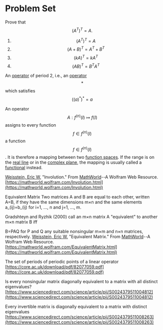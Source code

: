 # Problem Set

Prove that $$(A^T)^T = A.$$

1. $$(A^T)^T = A$$
2. $$(A+B)^T = A^T+B^T$$
3. $$(kA)^T = kA^T$$
4.  $$(AB)^T = B^T A^T$$

An [operator](https://mathworld.wolfram.com/Operator.html) of period 2, i.e., an [operator](https://mathworld.wolfram.com/Operator.html) $$*$$ which satisfies $$((a)^*)^*=a$$ 

An operator $$A:f^{(n)} (I) \mapsto f(I)$$assigns to every function $$f \in f^{(n)} (I)$$a function $$f \in f^{(n)} (I)$$. It is therefore a mapping between two [function spaces](https://mathworld.wolfram.com/FunctionSpace.html). If the range is on the [real line](https://mathworld.wolfram.com/RealLine.html) or in the [complex plane](https://mathworld.wolfram.com/ComplexPlane.html), the mapping is usually called a [functional](https://mathworld.wolfram.com/Functional.html) instead.

[Weisstein, Eric W.](https://mathworld.wolfram.com/about/author.html) "Involution." From [MathWorld](https://mathworld.wolfram.com/)--A Wolfram Web Resource. [https://mathworld.wolfram.com/Involution.html](https://mathworld.wolfram.com/Involution.html) 

Equivalent Matrix Two matrices A and B are equal to each other, written A=B, if they have the same dimensions m×n and the same elements a_\(ij\)=b_\(ij\) for i=1, ..., n and j=1, ..., m.

Gradshteyn and Ryzhik \(2000\) call an m×n matrix A "equivalent" to another m×n matrix B iff

B=PAQ for P and Q any suitable nonsingular m×m and n×n matrices, respectively.  [Weisstein, Eric W.](https://mathworld.wolfram.com/about/author.html) "Equivalent Matrix." From [MathWorld](https://mathworld.wolfram.com/)--A Wolfram Web Resource. [https://mathworld.wolfram.com/EquivalentMatrix.html](https://mathworld.wolfram.com/EquivalentMatrix.html)

The set of periods of periodic points of a linear operator [https://core.ac.uk/download/pdf/82077059.pdf](https://core.ac.uk/download/pdf/82077059.pdf)

Is every nonsingular matrix diagonally equivalent to a matrix with all distinct eigenvalues? [https://www.sciencedirect.com/science/article/pii/S0024379511004812](https://www.sciencedirect.com/science/article/pii/S0024379511004812)

Every invertible matrix is diagonally equivalent to a matrix with distinct eigenvalues [https://www.sciencedirect.com/science/article/pii/S0024379511008263](https://www.sciencedirect.com/science/article/pii/S0024379511008263)






